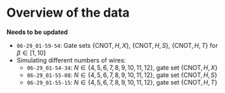 # Overview of the data

**Needs to be updated**

* `06-29_01-59-54`: Gate sets $\{\text{CNOT},H,X\}$, $\{\text{CNOT},H,S\}$, $\{\text{CNOT},H,T\}$ for $\beta\in [1,10]$
* Simulating different numbers of wires:
    * `06-29_01-54-34`: $N\in\{4,5,6,7,8,9,10,11,12\}$, gate set $\{\text{CNOT},H,X\}$
    * `06-29_01-55-08`: $N\in\{4,5,6,7,8,9,10,11,12\}$, gate set $\{\text{CNOT},H,S\}$
    * `06-29_01-55-15`: $N\in\{4,5,6,7,8,9,10,11,12\}$, gate set $\{\text{CNOT},H,T\}$